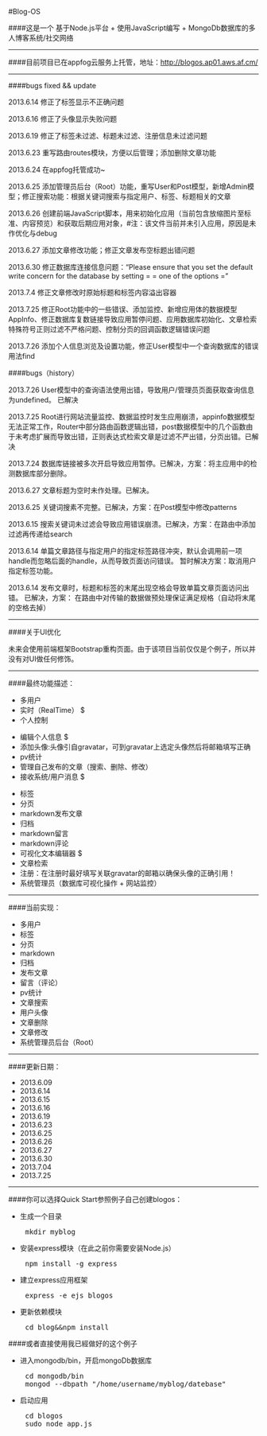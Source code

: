 #Blog-OS

####这是一个
基于Node.js平台 + 
使用JavaScript编写 + 
MongoDb数据库的多人博客系统/社交网络
<hr>

####目前项目已在appfog云服务上托管，地址：http://blogos.ap01.aws.af.cm/

<hr>

####bugs fixed && update

2013.6.14 修正了标签显示不正确问题

2013.6.16 修正了头像显示失败问题

2013.6.19 修正了标签未过滤、标题未过滤、注册信息未过滤问题

2013.6.23 重写路由routes模块，方便以后管理；添加删除文章功能

2013.6.24 在appfog托管成功~

2013.6.25 添加管理员后台（Root）功能，重写User和Post模型，新增Admin模型；修正搜索功能：根据关键词搜索与指定用户、标签、标题相关的文章

2013.6.26 创建前端JavaScript脚本，用来初始化应用（当前包含放缩图片至标准、内容预览）和获取后期应用对象，#注：该文件当前并未引入应用，原因是未作优化与debug

2013.6.27 添加文章修改功能；修正文章发布空标题出错问题

2013.6.30 修正数据库连接信息问题：“Please ensure that you set the default write concern for the database by setting =
= one of the options =”

2013.7.4 修正文章修改时原始标题和标签内容溢出容器

2013.7.25 修正Root功能中的一些错误、添加监控、新增应用体的数据模型AppInfo、修正数据库复数链接导致应用暂停问题、应用数据库初始化、文章检索特殊符号正则过滤不严格问题、控制分页的回调函数逻辑错误问题

2013.7.26 添加个人信息浏览及设置功能，修正User模型中一个查询数据库的错误用法find

####bugs（history）

2013.7.26 User模型中的查询语法使用出错，导致用户/管理员页面获取查询信息为undefined。 已解决

2013.7.25 Root进行网站流量监控、数据监控时发生应用崩溃，appinfo数据模型无法正常工作，Router中部分路由函数逻辑出错，post数据模型中的几个函数由于未考虑扩展而导致出错，正则表达式检索文章是过滤不严出错，分页出错。已解决

2013.7.24 数据库链接被多次开启导致应用暂停。已解决，方案：将主应用中的检测数据库部分删除。

2013.6.27 文章标题为空时未作处理。已解决。

2013.6.25 关键词搜素不完整。已解决，方案：在Post模型中修改patterns

2013.6.15 搜索关键词未过滤会导致应用错误崩溃。已解决，方案：在路由中添加过滤再传递给search

2013.6.14 单篇文章路径与指定用户的指定标签路径冲突，默认会调用前一项handle而忽略后面的handle，从而导致页面访问错误。 暂时解决方案：取消用户指定标签功能。

2013.6.14 发布文章时，标题和标签的末尾出现空格会导致单篇文章页面访问出错。 已解决，方案： 在路由中对传输的数据做预处理保证满足规格（自动将末尾的空格去掉）
<hr>

####关于UI优化

未来会使用前端框架Bootstrap重构页面。由于该项目当前仅仅是个例子，所以并没有对UI做任何修饰。
<hr>

####最终功能描述：
+ 多用户
+ 实时（RealTime） $
+ 个人控制
 - 编辑个人信息 $
 - 添加头像:头像引自gravatar，可到gravatar上选定头像然后将邮箱填写正确 
 - pv统计
 - 管理自己发布的文章（搜索、删除、修改）
 - 接收系统/用户消息 $
+ 标签
+ 分页
+ markdown发布文章
+ 归档
+ markdown留言
+ markdown评论
+ 可视化文本编辑器 $
+ 文章检索
+ 注册：在注册时最好填写关联gravatar的邮箱以确保头像的正确引用！
+ 系统管理员（数据库可视化操作 + 网站监控）
<hr>

####当前实现：

+ 多用户
+ 标签
+ 分页
+ markdown
+ 归档
+ 发布文章
+ 留言（评论）
+ pv统计
+ 文章搜索
+ 用户头像
+ 文章删除
+ 文章修改
+ 系统管理员后台（Root）
<hr>

####更新日期： 

+ 2013.6.09
+ 2013.6.14
+ 2013.6.15
+ 2013.6.16
+ 2013.6.19
+ 2013.6.23
+ 2013.6.25
+ 2013.6.26
+ 2013.6.27
+ 2013.6.30
+ 2013.7.04
+ 2013.7.25
<hr>

####你可以选择Quick Start参照例子自己创建blogos：

+ 生成一个目录
<pre>
    mkdir myblog 
</pre>
+ 安装express模块（在此之前你需要安装Node.js）
<pre>
    npm install -g express
</pre>
+ 建立express应用框架
<pre>
    express -e ejs blogos
</pre>
+ 更新依赖模块
<pre>
    cd blog&&npm install
</pre>
  
####或者直接使用我已經做好的这个例子

+ 进入mongodb/bin，开启mongoDb数据库
<pre>
    cd mongodb/bin
    mongod --dbpath "/home/username/myblog/datebase" 
</pre>
+ 启动应用
<pre>
    cd blogos
    sudo node app.js
</pre>
